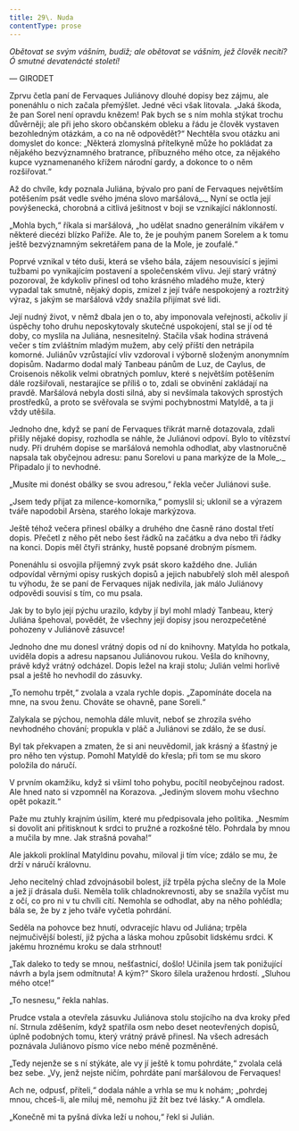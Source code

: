 ```yaml
---
title: 29\. Nuda
contentType: prose
---
```


<section>

_Obětovat se svým vášním, budiž; ale obětovat se vášním, jež člověk necítí? Ó smutné devatenácté století!_

— GIRODET

Zprvu četla paní de Fervaques Juliánovy dlouhé dopisy bez zájmu, ale ponenáhlu o nich začala přemýšlet. Jedné věci však litovala. „Jaká škoda, že pan Sorel není opravdu knězem! Pak bych se s ním mohla stýkat trochu důvěrněji; ale při jeho skoro občanském obleku a řádu je člověk vystaven bezohledným otázkám, a co na ně odpovědět?“ Nechtěla svou otázku ani domyslet do konce: „Některá zlomyslná přítelkyně může ho pokládat za nějakého bezvýznamného bratrance, příbuzného mého otce, za nějakého kupce vyznamenaného křížem národní gardy, a dokonce to o něm rozšiřovat.“

Až do chvíle, kdy poznala Juliána, bývalo pro paní de Fervaques největším potěšením psát vedle svého jména slovo maršálová_._ Nyní se octla její povýšenecká, chorobná a citlivá ješitnost v boji se vznikající náklonností.

„Mohla bych,“ říkala si maršálová, „ho udělat snadno generálním vikářem v některé diecézi blízko Paříže. Ale to, že je pouhým panem Sorelem a k tomu ještě bezvýznamným sekretářem pana de la Mole, je zoufalé.“

Poprvé vznikal v této duši, která se všeho bála, zájem nesouvisící s jejími tužbami po vynikajícím postavení a společenském vlivu. Její starý vrátný pozoroval, že kdykoliv přinesl od toho krásného mladého muže, který vypadal tak smutně, nějaký dopis, zmizel z její tváře nespokojený a roztržitý výraz, s jakým se maršálová vždy snažila přijímat své lidi.

Její nudný život, v němž dbala jen o to, aby imponovala veřejnosti, ačkoliv jí úspěchy toho druhu neposkytovaly skutečné uspokojení, stal se jí od té doby, co myslila na Juliána, nesnesitelný. Stačila však hodina strávená večer s tím zvláštním mladým mužem, aby celý příští den netrápila komorné. Juliánův vzrůstající vliv vzdoroval i výborně složeným anonymním dopisům. Nadarmo dodal malý Tanbeau pánům de Luz, de Caylus, de Croisenois několik velmi obratných pomluv, které s největším potěšením dále rozšiřovali, nestarajíce se příliš o to, zdali se obvinění zakládají na pravdě. Maršálová nebyla dosti silná, aby si nevšímala takových sprostých prostředků, a proto se svěřovala se svými pochybnostmi Matyldě, a ta ji vždy utěšila.

Jednoho dne, když se paní de Fervaques třikrát marně dotazovala, zdali přišly nějaké dopisy, rozhodla se náhle, že Juliánovi odpoví. Bylo to vítězství nudy. Při druhém dopise se maršálová nemohla odhodlat, aby vlastnoručně napsala tak obyčejnou adresu: panu Sorelovi u pana markýze de la Mole_._ Připadalo jí to nevhodné.

„Musíte mi donést obálky se svou adresou,“ řekla večer Juliánovi suše.

„Jsem tedy přijat za milence-komorníka,“ pomyslil si; uklonil se a výrazem tváře napodobil Arsèna, starého lokaje markýzova.

Ještě téhož večera přinesl obálky a druhého dne časně ráno dostal třetí dopis. Přečetl z něho pět nebo šest řádků na začátku a dva nebo tři řádky na konci. Dopis měl čtyři stránky, hustě popsané drobným písmem.

Ponenáhlu si osvojila příjemný zvyk psát skoro každého dne. Julián odpovídal věrnými opisy ruských dopisů a jejich nabubřelý sloh měl alespoň tu výhodu, že se paní de Fervaques nijak nedivila, jak málo Juliánovy odpovědi souvisí s tím, co mu psala.

Jak by to bylo její pýchu urazilo, kdyby jí byl mohl mladý Tanbeau, který Juliána špehoval, povědět, že všechny její dopisy jsou nerozpečetěné pohozeny v Juliánově zásuvce!

Jednoho dne mu donesl vrátný dopis od ní do knihovny. Matylda ho potkala, uviděla dopis a adresu napsanou Juliánovou rukou. Vešla do knihovny, právě když vrátný odcházel. Dopis ležel na kraji stolu; Julián velmi horlivě psal a ještě ho nevhodil do zásuvky.

„To nemohu trpět,“ zvolala a vzala rychle dopis. „Zapomínáte docela na mne, na svou ženu. Chováte se ohavně, pane Soreli.“

Zalykala se pýchou, nemohla dále mluvit, neboť se zhrozila svého nevhodného chování; propukla v pláč a Juliánovi se zdálo, že se dusí.

Byl tak překvapen a zmaten, že si ani neuvědomil, jak krásný a šťastný je pro něho ten výstup. Pomohl Matyldě do křesla; při tom se mu skoro položila do náručí.

V prvním okamžiku, když si všiml toho pohybu, pocítil neobyčejnou radost. Ale hned nato si vzpomněl na Korazova. „Jediným slovem mohu všechno opět pokazit.“

Paže mu ztuhly krajním úsilím, které mu předpisovala jeho politika. „Nesmím si dovolit ani přitisknout k srdci to pružné a rozkošné tělo. Pohrdala by mnou a mučila by mne. Jak strašná povaha!“

Ale jakkoli proklínal Matyldinu povahu, miloval ji tím více; zdálo se mu, že drží v náručí královnu.

Jeho necitelný chlad zdvojnásobil bolest, jíž trpěla pýcha slečny de la Mole a jež jí drásala duši. Neměla tolik chladnokrevnosti, aby se snažila vyčíst mu z očí, co pro ni v tu chvíli cítí. Nemohla se odhodlat, aby na něho pohlédla; bála se, že by z jeho tváře vyčetla pohrdání.

Seděla na pohovce bez hnutí, odvracejíc hlavu od Juliána; trpěla nejmučivější bolestí, již pýcha a láska mohou způsobit lidskému srdci. K jakému hroznému kroku se dala strhnout!

„Tak daleko to tedy se mnou, nešťastnicí, došlo! Učinila jsem tak ponižující návrh a byla jsem odmítnuta! A kým?“ Skoro šílela uraženou hrdostí. „Sluhou mého otce!“

„To nesnesu,“ řekla nahlas.

Prudce vstala a otevřela zásuvku Juliánova stolu stojícího na dva kroky před ní. Strnula zděšením, když spatřila osm nebo deset neotevřených dopisů, úplně podobných tomu, který vrátný právě přinesl. Na všech adresách poznávala Juliánovo písmo více nebo méně pozměněné.

„Tedy nejenže se s ní stýkáte, ale vy jí ještě k tomu pohrdáte,“ zvolala celá bez sebe. „Vy, jenž nejste ničím, pohrdáte paní maršálovou de Fervaques!

Ach ne, odpusť, příteli,“ dodala náhle a vrhla se mu k nohám; „pohrdej mnou, chceš-li, ale miluj mě, nemohu již žít bez tvé lásky.“ A omdlela.

„Konečně mi ta pyšná dívka leží u nohou,“ řekl si Julián.

</section>

[^1]: V mincích po 6 francích.

[^2]: Citáty z Byrona jsou v překladu Pavla Eisnera.

[^3]: Hrdinka veršované povídky ,,Paní z Vergy“ hynoucí v domnění, že ji zradil milenec.

[^4]: Překlad J. V. Sládka.

[^5]: Náboženské spolky služebnictva, jejichž prostřednictvím církev získávala spojence v šlechtických domech.

[^6]: Podívejte se na stranu 130.

[^7]: Věřte mi.

[^8]: Co je psáno, to je dáno.

[^9]: Chytrému napověz.

[^10]: Buď zdráv a miluj mě.

[^11]: Viz v Louvru vévodu Františka Aquitánského, odkládajícího přilbu a beroucího na sebe mnišský hábit, č. 1130 (_pozn. aut._).

[^12]: Francouzská mystička.

[^13]: Venkove, kdy tě spatřím (citát je však z Horatia).

[^14]: Jsem při tobě, je to moje dílo.

[^15]: Proslulý kejklíř (pozn. autora).

[^16]: Rossiniho opera.

[^17]: To mluví nespokojenec (poznámka Molièrova k Tartuffovi). _Pozn. autora._

[^18]: Biskup a ministr narozený v Besançonu.

[^19]: Redaktoři satirického časopisu, uvěznění pro urážku vlády.

[^20]: Musím se potrestat, jestliže jsem příliš milovala.

[^21]: Syn zedníka, který velel části roajalistické armády při vendéském povstání.

[^22]: Slavný kazatel.

[^23]: Jestliže dovolí osud.

[^24]: Od této chvíle již neřeknu ani slovo.

[^25]: Zde mluví z něho jakobín (_Pozn. aut.)._

[^26]: Od La Fontaina; podle nich je „manželský svazek tísnivým ortelem“.
